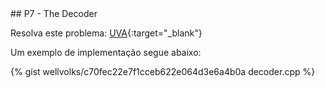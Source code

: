  <div id="decorder">
 
 </div>
## P7 - The Decoder

Resolva este problema:
[UVA][uva]{:target="_blank"}


Um exemplo de implementação segue abaixo:

{% gist wellvolks/c70fec22e7f1cceb622e064d3e6a4b0a decoder.cpp %}

[uva]:	https://uva.onlinejudge.org/index.php?option=onlinejudge&page=show_problem&problem=399
